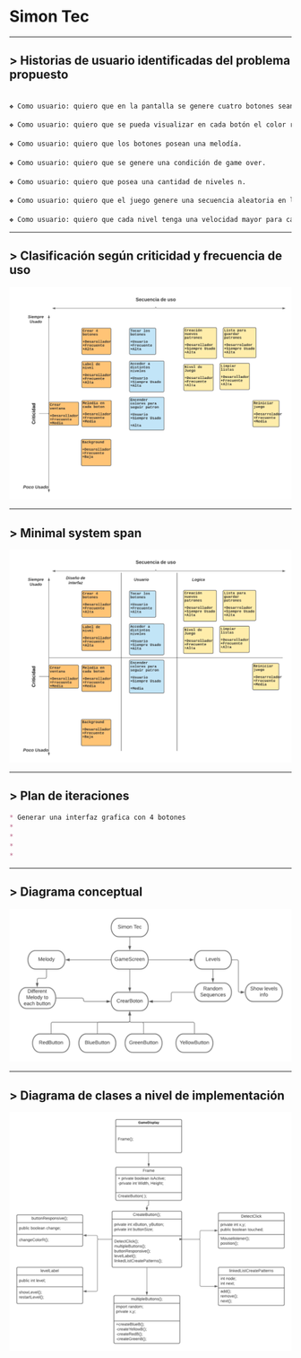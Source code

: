 # Simon Tec


***
## > Historias de usuario identificadas del problema propuesto
```markdown

❖ Como usuario: quiero que en la pantalla se genere cuatro botones sean de colores distintos.

❖ Como usuario: quiero que se pueda visualizar en cada botón el color rojo, verde, amarillo y azul.

❖ Como usuario: quiero que los botones posean una melodía.

❖ Como usuario: quiero que se genere una condición de game over.

❖ Como usuario: quiero que posea una cantidad de niveles n.

❖ Como usuario: quiero que el juego genere una secuencia aleatoria en los botones.

❖ Como usuario: quiero que cada nivel tenga una velocidad mayor para cada secuencia.
```


***
## > Clasificación según criticidad y frecuencia de uso
![imagen de criticidad](https://github.com/gabrielwolfw/SimonTec/blob/main/plan/criticidad_1.png)


***
## > Minimal system span
![Imagen de minimal span](https://github.com/gabrielwolfw/SimonTec/blob/main/plan/spanM_1.png)


***
## > Plan de iteraciones
```markdown
* Generar una interfaz grafica con 4 botones
* 
* 
* 
* 
```

***
## > Diagrama conceptual
![Imagen de Conceptual](https://github.com/gabrielwolfw/SimonTec/blob/main/plan/conceptual_1.png)

***
## > Diagrama de clases a nivel de implementación 
![Imagen de class](https://github.com/gabrielwolfw/SimonTec/blob/main/plan/classSimon_1.png)
